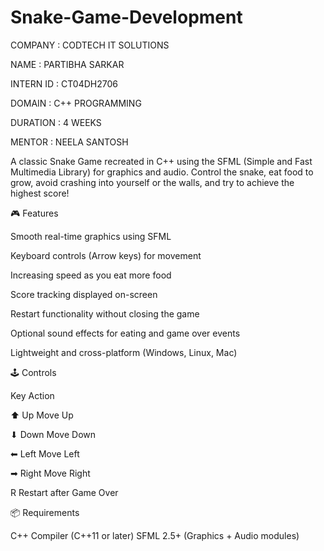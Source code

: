 # Snake-Game-Development
COMPANY : CODTECH IT SOLUTIONS

NAME : PARTIBHA SARKAR

INTERN ID : CT04DH2706

DOMAIN : C++ PROGRAMMING

DURATION : 4 WEEKS

MENTOR : NEELA SANTOSH

A classic Snake Game recreated in C++ using the SFML (Simple and Fast Multimedia Library) for graphics and audio.
Control the snake, eat food to grow, avoid crashing into yourself or the walls, and try to achieve the highest score!

🎮 Features

Smooth real-time graphics using SFML

Keyboard controls (Arrow keys) for movement

Increasing speed as you eat more food

Score tracking displayed on-screen

Restart functionality without closing the game

Optional sound effects for eating and game over events

Lightweight and cross-platform (Windows, Linux, Mac)


🕹 Controls

Key	Action

⬆ Up	Move Up

⬇ Down	Move Down

⬅ Left	Move Left

➡ Right	Move Right

R	Restart after Game Over


📦 Requirements

C++ Compiler (C++11 or later)
SFML 2.5+ (Graphics + Audio modules)
